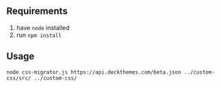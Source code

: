 ## Requirements

1. have `node` installed
2. run `npm install`

## Usage

`node css-migrator.js https://api.deckthemes.com/beta.json ../custom-css/src/ ../custom-css/`
